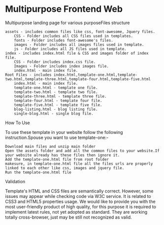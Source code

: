 # Multipurpose Frontend Web
 Multipurpose landing page for various purposeFiles structure

    assets - includes common files like css, font-awesome, Jquery files.
        CSS - Folder includes all CSS files used in templates.
        fonts - Folder includes font-awesome's files.
        images - Folder includes all images files used in template.
        js - Folder includes all JS files used in template.
    index - includes index.html file & CSS and images folder of index file.
        CSS - Folder includes index.css file.
        Images - Folder includes index images file.
        index.html - main index file.
    Root Files - includes index.html,template-one.html,template-two.html,template-three.html,template-four.html,template-five.html
        index.html - main index file.
        template-one.html - template one file.
        template-two.html - template two file.
        template-three.html - template three file.
        template-four.html - template four file.
        template-five.html - template five file.
        blog-listing.html - blog listing file.
        single-blog.html - single blog file.

How To Use

To use these template in your website follow the following instruction.Spouse you want to use template-one:-

    Download main files and unzip main folder
    Open the assets folder and add all the common files to your website.If your website already has these files then ignore it.
    Add the template-one.html file from root folder
    makesure, in template-one.html file all the files urls are properly linked to each other like css, images and jquery file.
    Run the template-one.html file

Validation

Template's HTML and CSS files are semantically correct. However, some issues may appear while checking code via W3C service. It is related to CSS3 and HTML5 properties usage. We would like to provide you with the most user-friendly product of high quality, for this purpose it is required to implement latest rules, not yet adopted as standard. They are working totally cross-browser, just may be still not recognized as valid.

